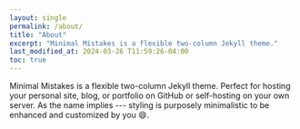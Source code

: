 ```yaml
---
layout: single
permalink: /about/
title: "About"
excerpt: "Minimal Mistakes is a flexible two-column Jekyll theme."
last_modified_at: 2024-03-26 T11:59:26-04:00
toc: true
---
```


Minimal Mistakes is a flexible two-column Jekyll theme. Perfect for hosting your personal site, blog, or portfolio on GitHub or self-hosting on your own server. As the name implies --- styling is purposely minimalistic to be enhanced and customized by you :smile:.

